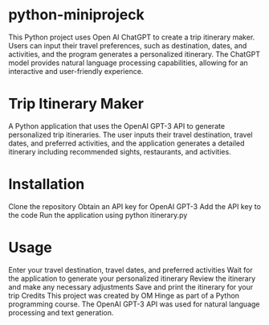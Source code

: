 # python-miniprojeck
This Python project uses Open AI ChatGPT to create a trip itinerary maker. Users can input their travel preferences, such as destination, dates, and activities, and the program generates a personalized itinerary. The ChatGPT model provides natural language processing capabilities, allowing for an interactive and user-friendly experience.

# Trip Itinerary Maker
A Python application that uses the OpenAI GPT-3 API to generate personalized trip itineraries. The user inputs their travel destination, travel dates, and preferred activities, and the application generates a detailed itinerary including recommended sights, restaurants, and activities.

# Installation
Clone the repository
Obtain an API key for OpenAI GPT-3
Add the API key to the code
Run the application using python itinerary.py
# Usage
Enter your travel destination, travel dates, and preferred activities
Wait for the application to generate your personalized itinerary
Review the itinerary and make any necessary adjustments
Save and print the itinerary for your trip
Credits
This project was created by OM Hinge as part of a Python programming course. The OpenAI GPT-3 API was used for natural language processing and text generation.
